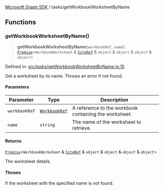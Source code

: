 [Microsoft Graph SDK](../modules.md) / tasks/getWorkbookWorksheetByName

## Functions

### getWorkbookWorksheetByName()

> **getWorkbookWorksheetByName**(`workbookRef`, `name`): [`Promise`](https://developer.mozilla.org/docs/Web/JavaScript/Reference/Global_Objects/Promise)\<`WorkbookWorksheet` & [`SiteRef`](../models/SiteRef.md#siteref) & `object` & `object` & `object` & `object`\>

Defined in: [src/tasks/getWorkbookWorksheetByName.ts:15](https://github.com/Future-Secure-AI/microsoft-graph/blob/6f587d043e8277194e9b2feca914ab2cba9d258d/src/tasks/getWorkbookWorksheetByName.ts#L15)

Get a worksheet by its name. Throws an error if not found.

#### Parameters

| Parameter | Type | Description |
| ------ | ------ | ------ |
| `workbookRef` | [`WorkbookRef`](../models/WorkbookRef.md#workbookref) | A reference to the workbook containing the worksheet. |
| `name` | `string` | The name of the worksheet to retrieve. |

#### Returns

[`Promise`](https://developer.mozilla.org/docs/Web/JavaScript/Reference/Global_Objects/Promise)\<`WorkbookWorksheet` & [`SiteRef`](../models/SiteRef.md#siteref) & `object` & `object` & `object` & `object`\>

The worksheet details.

#### Throws

If the worksheet with the specified name is not found.
